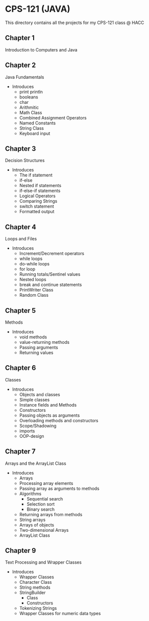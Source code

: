 # CPS-121 (JAVA)

This directory contains all the projects for my CPS-121 class @ HACC

## Chapter 1 

Introduction to Computers and Java

## Chapter 2

Java Fundamentals
- Introduces
	- print println
	- booleans
	- char
	- Arithmitic
	- Math Class
	- Combined Assignment Operators
	- Named Constants
	- String Class
	- Keyboard input 

## Chapter 3

Decision Structures
- Introduces
	- The if statement
	- if-else 
	- Nested if statements
	- if-else-if statements
	- Logical Operators
	- Comparing Strings
	- switch statement
	- Formatted output

## Chapter 4

Loops and Files
- Introduces
	- Increment/Decrement operators
	- while loops
	- do-while loops
	- for loop
	- Running totals/Sentinel values
	- Nested loops
	- break and continue statements
	- PrintWriter Class
	- Random Class


## Chapter 5

Methods
- Introduces
	- void methods
	- value-returning methods
	- Passing arguments
	- Returning values

## Chapter 6

Classes
- Introduces
	- Objects and classes
	- Simple classes
	- Instance fields and Methods
	- Constructors
	- Passing objects as arguments
	- Overloading methods and constructors
	- Scope/Shadowing
	- imports
	- OOP-design

## Chapter 7

Arrays and the ArrayList Class
- Introduces
	- Arrays
	- Processing array elements
	- Passing array as arguments to methods
	- Algorithms
		- Sequential search 
		- Selection sort
		- Binary search
	- Returning arrays from methods
	- String arrays
	- Arrays of objects
	- Two-dimensional Arrays
	- ArrayList Class

## Chapter 9

Text Processing and Wrapper Classes
- Introduces
	- Wrapper Classes
	- Character Class
	- String methods
	- StringBuilder 
		- Class
		- Constructors
	- Tokenizing Strings
	- Wrapper Classes for numeric data types